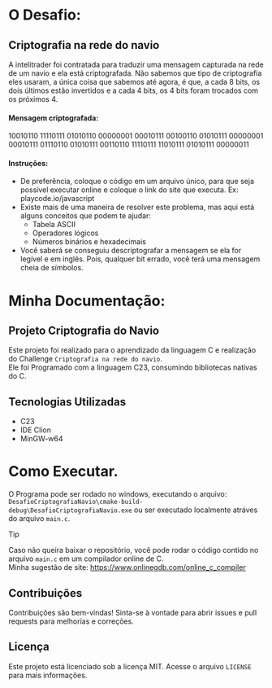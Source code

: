 # O Desafio:
## Criptografia na rede do navio


A intelitrader foi contratada para traduzir uma mensagem capturada na rede de um navio e ela está criptografada. Não sabemos que tipo de criptografia eles usaram, a única coisa que sabemos até agora, é que, a cada 8 bits, os dois últimos estão invertidos e a cada 4 bits, os 4 bits foram trocados com os próximos 4.


#### Mensagem criptografada:
10010110
11110111
01010110
00000001
00010111
00100110
01010111
00000001
00010111
01110110
01010111
00110110
11110111
11010111
01010111
00000011

#### Instruções:
* De preferência, coloque o código em um arquivo único, para que seja possível executar online e coloque o link do site que executa. Ex: playcode.io/javascript
* Existe mais de uma maneira de resolver este problema, mas aqui está alguns conceitos que podem te ajudar:
  * Tabela ASCII
  * Operadores lógicos
  * Números binários e hexadecimais
* Você saberá se conseguiu descriptografar a mensagem se ela for legível e em inglês. Pois, qualquer bit errado, você terá uma mensagem cheia de símbolos.


# Minha Documentação:

## Projeto Criptografia do Navio
Este projeto foi realizado para o aprendizado da linguagem C e realização do Challenge `Criptografia na rede do navio`.  
Ele foi Programado com a linguagem C23, consumindo bibliotecas nativas do C.

## Tecnologias Utilizadas

- C23
- IDE Clion
- MinGW-w64

# Como Executar.

O Programa pode ser rodado no windows, executando o arquivo: `DesafioCriptografiaNavio\cmake-build-debug\DesafioCriptografiaNavio.exe` ou ser executado localmente atráves do arquivo `main.c`.  
> [!TIP]
> Caso não queira baixar o repositório, você pode rodar o código contido no arquivo `main.c` em um compilador online de C.  
> Minha sugestão de site: https://www.onlinegdb.com/online_c_compiler

## Contribuições

Contribuições são bem-vindas! Sinta-se à vontade para abrir issues e pull requests para melhorias e correções.

## Licença

Este projeto está licenciado sob a licença MIT. Acesse o arquivo `LICENSE` para mais informações.
